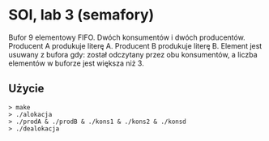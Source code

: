 # SOI, lab 3 (semafory)
Bufor 9 elementowy FIFO. Dwóch konsumentów i dwóch producentów. Producent A produkuje literę A. Producent B produkuje literę B. Element jest usuwany z bufora gdy: został odczytany przez obu konsumentów, a liczba elementów w buforze jest większa niż 3.

## Użycie
```
> make
> ./alokacja
> ./prodA & ./prodB & ./kons1 & ./kons2 & ./konsd
> ./dealokacja
```
